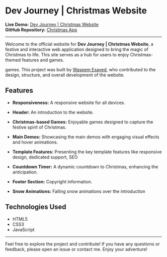 # Dev Journey | Christmas Website

**Live Demo:** [Dev Journey | Christmas Website](https://waseem-esayed.github.io/Internship/Dev%20Journey/Christmas%20App/index.html)  
**GitHub Repository:** [Christmas App](https://github.com/Waseem-Esayed/Internship/tree/main/Dev%20Journey/Christmas%20App)

---

Welcome to the official website for **Dev Journey | Christmas Website**, a festive and interactive web application designed to bring the magic of Christmas to life. This site serves as a hub for users to enjoy Christmas-themed features and games.

games. This project was built by [Waseem Esayed](https://github.com/Waseem-Esayed), who contributed to the design, structure, and overall development of the website.

## Features

- **Responsiveness:** A responsive website for all devices.

- **Header:** An introduction to the website.

- **Christmas-based Games:** Enjoyable games designed to capture the festive spirit of Christmas.

- **Main Demos:** Showcasing the main demos with engaging visual effects and hover animations.

- **Template Features:** Presenting the key template features like responsive design, dedicated support, SEO

- **Countdown Timer:** A dynamic countdown to Christmas, enhancing the anticipation.

- **Footer Section:** Copyright information.

- **Snow Animations:** Falling snow animations over the introduction

## Technologies Used

- HTML5
- CSS3
- JavaScript

---

Feel free to explore the project and contribute! If you have any questions or feedback, please open an issue or contact me. Enjoy your adventure!
